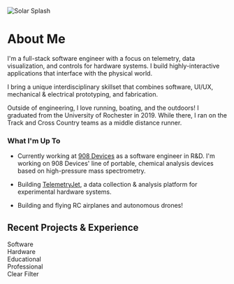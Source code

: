 

![Solar Splash](/img/solarsplash2.jpg)

# About Me

I'm a full-stack software engineer with a focus on telemetry, data visualization, and controls for hardware systems. I build highly-interactive applications that interface with the physical world. 

I bring a unique interdisciplinary skillset that combines software, UI/UX, mechanical & electrical prototyping, and fabrication.

Outside of engineering, I love running, boating, and the outdoors! I graduated from the University of Rochester in 2019. While there, I ran on the Track and Cross Country teams as a middle distance runner.

### What I'm Up To

- Currently working at [908 Devices](http://908devices.com/) as a software engineer in R&D. I'm working on 908 Devices' line of portable, chemical analysis devices based on high-pressure mass spectrometry.

- Building [TelemetryJet](https://www.telemetryjet.com/), a data collection & analysis platform for experimental hardware systems. 

- Building and flying RC airplanes and autonomous drones!

## Recent Projects & Experience

<div class="experience-type-tag-container show-js">
<div class="experience-type-tag" id="software-experience-filter">
    <div class="experience-type-color" style="background-color: #48AFF0"><i class="fas fas-light fa-laptop"></i></div>
    Software
</div>
<div class="experience-type-tag" id="hardware-experience-filter">
    <div class="experience-type-color" style="background-color: #FF6E4A"><i class="fas fas-light fa-satellite"></i></div>
    Hardware
</div>
<div class="experience-type-tag" id="educational-experience-filter">
    <div class="experience-type-color" style="background-color: #FFC940"><i class="fas fas-light fa-book"></i></div>
    Educational
</div>
<div class="experience-type-tag" id="professional-experience-filter">
    <div class="experience-type-color" style="background-color: #62D96B"><i class="fas fas-light fa-user-tie"></i></div>
    Professional
</div>
<div id="clear-experience-filter">
    Clear Filter
</div>
</div>
<div style="clear: both; width: 100%; height: 25px;"></div>